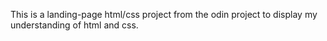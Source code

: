 This is a landing-page html/css project from the odin project to display my understanding of html and css.
